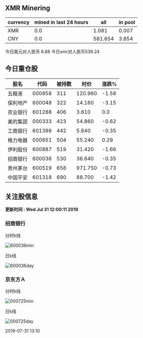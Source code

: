 ## XMR Minering

|currency|mined in last 24 hours|all|in pool|
|---|---|---|---|
|XMR|0.0|1.081|0.007|
|CNY|0.0|581.654|3.854|

今日美元对人民币 6.88	今日xmr对人民币538.24


## 今日重仓股 

|股名|代码|被持数|时价|涨跌%|
|---|---|---|---|---|
|五粮液|000858|311|120.960|-1.58|
|保利地产|600048|322|14.160|-3.15|
|农业银行|601288|406|3.610|0.0|
|美的集团|000333|423|54.860|-0.62|
|工商银行|601398|442|5.640|-0.35|
|格力电器|000651|504|55.240|0.29|
|伊利股份|600887|519|31.420|-1.66|
|招商银行|600036|530|36.640|-0.35|
|贵州茅台|600519|658|971.750|-0.73|
|中国平安|601318|690|88.700|-1.42|

## 关注股信息
**更新时间 : Wed Jul 31 12:00:11 2019**
### 招商银行 
分时k线

![600036min](http://image.sinajs.cn/newchart/min/n/sh600036.gif)

日k线

![600036day](http://image.sinajs.cn/newchart/daily/n/sh600036.gif)

### 京东方Ａ 
分时k线

![000725min](http://image.sinajs.cn/newchart/min/n/sz000725.gif)

日k线

![000725day](http://image.sinajs.cn/newchart/daily/n/sz000725.gif)

2019-07-31 13:10